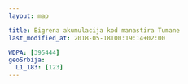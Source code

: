 ```yaml
---
layout: map

title: Bigrena akumulacija kod manastira Tumane
last_modified_at: 2018-05-18T00:19:14+02:00

WDPA: [395444]
geoSrbija:
  L1_183: [123]
---
```

